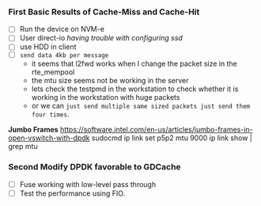 ### First Basic Results of Cache-Miss and Cache-Hit
- [ ] Run the device on NVM-e
- [ ] User direct-io *having trouble with configuring ssd*
- [ ] use HDD in client
- [ ] `send data 4kb per message`
    - it seems that l2fwd works when I change the packet size in the rte_mempool
    - the mtu size seems not be working in the server
    - lets check the testpmd in the workstation to check whether it is working in the workstation with huge packets
    - or we can `just send multiple same sized packets just send them four times`.




**Jumbo Frames**
https://software.intel.com/en-us/articles/jumbo-frames-in-open-vswitch-with-dpdk
sudocmd ip link set p5p2 mtu 9000
ip link show | grep mtu




### Second Modify DPDK favorable to GDCache
- [ ] Fuse working with low-level pass through
- [ ] Test the performance using FIO.
